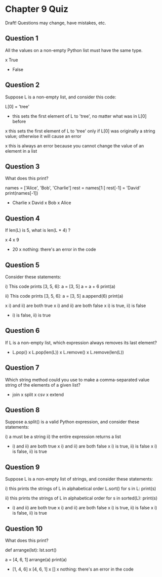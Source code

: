 # Chapter 9 Quiz

Draft! Questions may change, have mistakes, etc.

## Question 1

All the values on a non-empty Python list must have the same type.

x True
* False

## Question 2

Suppose L is a non-empty list, and consider this code:

L[0] = 'tree'

* this sets the first element of L to 'tree', no matter what was in L[0] before

x this sets the first element of L to 'tree' only if L[0] was originally a
string value; otherwise it will cause an error

x this is always an error because you cannot change the value of an element in a
list

## Question 3

What does this print?

names = ['Alice', 'Bob', 'Charlie']
rest = names[1:]
rest[-1] = 'David'
print(names[-1])

* Charlie
x David
x Bob
x Alice

## Question 4

If len(L) is 5, what is len(L * 4) ?

x 4
x 9
* 20
x nothing: there's an error in the code

## Question 5

Consider these statements:

i) This code prints [3, 5, 6]:
a = [3, 5]
a = a + 6
print(a)

ii) This code prints [3, 5, 6]:
a = [3, 5]
a.append(6)
print(a)

x i) and ii) are both true
x i) and ii) are both false
x i) is true, ii) is false
* i) is false, ii) is true

## Question 6

If L is a non-empty list, which expression always removes its last element?

* L.pop()
x L.pop(len(L))
x L.remove()
x L.remove(len(L))

## Question 7

Which string method could you use to make a comma-separated value string of the
elements of a given list?

* join
x split
x csv
x extend

## Question 8

Suppose a.split() is a valid Python expression, and consider these statements:

i) a must be a string
ii) the entire expression returns a list

* i) and ii) are both true
x i) and ii) are both false
x i) is true, ii) is false
x i) is false, ii) is true

## Question 9

Suppose L is a non-empty list of strings, and consider these statements:

i) this prints the strings of L in alphabetical order
L.sort()
for s in L:
   print(s)

ii) this prints the strings of L in alphabetical order
for s in sorted(L):
   print(s)

* i) and ii) are both true
x i) and ii) are both false
x i) is true, ii) is false
x i) is false, ii) is true

## Question 10

What does this print?

def arrange(lst):
    lst.sort()

a = [4, 6, 1]
arrange(a)
print(a)

* [1, 4, 6]
x [4, 6, 1]
x []
x nothing: there's an error in the code
